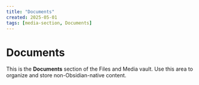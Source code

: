 ```yaml
---
title: "Documents"
created: 2025-05-01
tags: [media-section, Documents]
---
```


# Documents

This is the **Documents** section of the Files and Media vault.
Use this area to organize and store non-Obsidian-native content.
